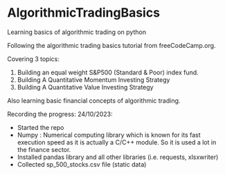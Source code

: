 # AlgorithmicTradingBasics

Learning basics of algorithmic trading on python

Following the algorithmic trading basics tutorial from freeCodeCamp.org.

Covering 3 topics:

1. Building an equal weight S&P500 (Standard & Poor) index fund.
2. Building A Quantitative Momentum Investing Strategy
3. Building A Quantitative Value Investing Strategy

Also learning basic financial concepts of algorithmic trading.

Recording the progress:
24/10/2023:

- Started the repo
- Numpy : Numerical computing library which is known for its fast execution speed as it is actually a C/C++ module. So it is used a lot in the finance sector.
- Installed pandas library and all other libraries (i.e. requests, xlsxwriter)
- Collected sp_500_stocks.csv file (static data)
